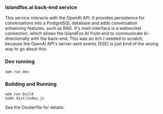 ### Islandfox.ai back-end service

This service interacts with the OpenAI API. It provides persistence for conversations into a PostgreSQL database and adds conversation enhancing features, such as RAG. It's main interface is a websocket connection, which allows the IslandFox.AI front-end to communicate bi-directionally with the back-end. This was an itch I needed to scratch, because the OpenAI API's server-sent events (SSE) is just kind of the wrong way to go about this.

### Dev running

```npm run dev```

### Building and Running

```
npm run build
node dist/index.js
```

See the Dockerfile for details.